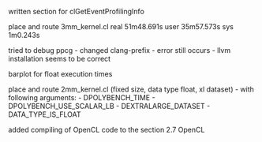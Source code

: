 written section for clGetEventProfilingInfo

place and route 3mm_kernel.cl
	real    51m48.691s
	user    35m57.573s
	sys     1m0.243s

tried to debug ppcg
	- changed clang-prefix - error still occurs
	- llvm installation seems to be correct

barplot for float execution times

place and route 2mm_kernel.cl (fixed size, data type float, xl dataset)
	- with following arguments:
		- DPOLYBENCH_TIME
		- DPOLYBENCH_USE_SCALAR_LB
		- DEXTRALARGE_DATASET
		- DATA_TYPE_IS_FLOAT

added compiling of OpenCL code to the section 2.7 OpenCL

